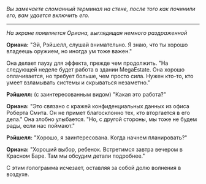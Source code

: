 _Вы замечаете сломанный терминал на стене, после того как починили его, вам удается включить его._

---

_На экране появляется Ориана, выглядящая немного раздраженной_

**Ориана:** "Эй, Рэйшелл, слушай внимательно. Я знаю, что ты хорошо владеешь оружием, но иногда ум тоже важен."

Она делает паузу для эффекта, прежде чем продолжить. "На следующей неделе будет работа в здании MegaEstate. Она хорошо оплачивается, но требует больше, чем просто сила. Нужен кто-то, кто умеет взламывать системы и скрываться незаметно."

**Рэйшелл:** (с заинтересованным видом) "Какая это работа?"

**Ориана:** "Это связано с кражей конфиденциальных данных из офиса Роберта Смита. Он не примет благосклонно тех, кто вторгается в его дела." Она злобно улыбается. "Но, с другой стороны, мы тоже не будем рады, если нас поймают."

**Рэйшелл:** "Хорошо, я заинтересована. Когда начнем планировать?"

**Ориана:** "Хороший выбор, ребенок. Встретимся завтра вечером в Красном Баре. Там мы обсудим детали подробнее."

С этим голограмма исчезает, оставляя за собой долю волнения в воздухе.
